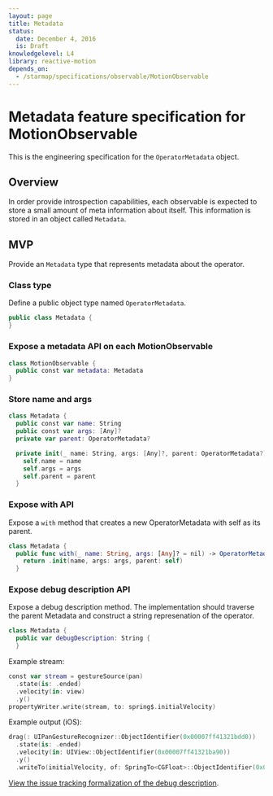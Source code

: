 ```yaml
---
layout: page
title: Metadata
status:
  date: December 4, 2016
  is: Draft
knowledgelevel: L4
library: reactive-motion
depends_on:
  - /starmap/specifications/observable/MotionObservable
---
```


# Metadata feature specification for MotionObservable

This is the engineering specification for the `OperatorMetadata` object.

## Overview

In order provide introspection capabilities, each observable is expected to store a small amount of
meta information about itself. This information is stored in an object called `Metadata`.

## MVP

Provide an `Metadata` type that represents metadata about the operator.

### Class type

Define a public object type named `OperatorMetadata`.

```swift
public class Metadata {
}
```

### Expose a metadata API on each MotionObservable

```swift
class MotionObservable {
  public const var metadata: Metadata
}
```

### Store name and args

```swift
class Metadata {
  public const var name: String
  public const var args: [Any]?
  private var parent: OperatorMetadata?

  private init(_ name: String, args: [Any]?, parent: OperatorMetadata?) {
    self.name = name
    self.args = args
    self.parent = parent
  }
```

### Expose with API

Expose a `with` method that creates a new OperatorMetadata with self as its parent.

```swift
class Metadata {
  public func with(_ name: String, args: [Any]? = nil) -> OperatorMetadata {
    return .init(name, args: args, parent: self)
  }
```

### Expose debug description API

Expose a debug description method. The implementation should traverse the parent Metadata and
construct a string represenation of the operator.

```swift
class Metadata {
  public var debugDescription: String {
  }
```

Example stream:

```swift
const var stream = gestureSource(pan)
  .state(is: .ended)
  .velocity(in: view)
  .y()
propertyWriter.write(stream, to: spring$.initialVelocity)
```

Example output (iOS):

```swift
drag(: UIPanGestureRecognizer::ObjectIdentifier(0x00007ff41321bdd0))
  .state(is: .ended)
  .velocity(in: UIView::ObjectIdentifier(0x00007ff41321ba90))
  .y()
  .writeTo(initialVelocity, of: SpringTo<CGFloat>::ObjectIdentifier(0x0000600000666800))
```

[View the issue tracking formalization of the debug description](https://github.com/material-motion/starmap/issues/90).
